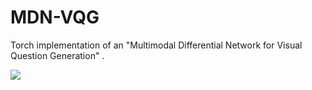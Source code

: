 # MDN-VQG

Torch implementation of an  "Multimodal Differential Network for Visual Question Generation" .

![](/home/vinod/Desktop/ACL/acl_4.png) 

